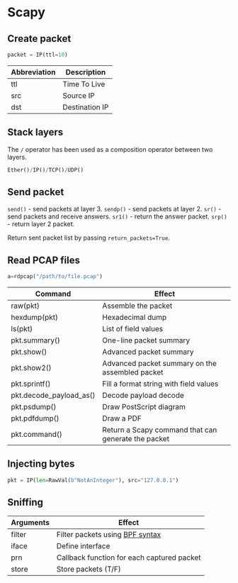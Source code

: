 # Scapy

## Create packet

```py
packet = IP(ttl=10)
```

| Abbreviation  | Description               |
| ------------- | ------------------------- |
| ttl           | Time To Live              |
| src           | Source IP                 |
| dst           | Destination IP            |

## Stack layers

The `/` operator has been used as a composition operator between two layers.

```py
Ether()/IP()/TCP()/UDP()
```

## Send packet

`send()` - send packets at layer 3.
`sendp()` - send packets at layer 2.
`sr()` - send packets and receive answers.
`sr1()` - return the answer packet.
`srp()` - return layer 2 packet.

Return sent packet list by passing `return_packets=True`.

## Read PCAP files

```py
a=rdpcap("/path/to/file.pcap")
```

| Command                   | Effect                                               |
| ------------------------- | ---------------------------------------------------- |
| raw(pkt)                  | Assemble the packet                                  |
| hexdump(pkt)              | Hexadecimal dump                                     |
| ls(pkt)                   | List of field values                                 |
| pkt.summary()             | One-line packet summary                              |
| pkt.show()                | Advanced packet summary                              |
| pkt.show2()               | Advanced packet summary on the assembled packet      |
| pkt.sprintf()             | Fill a format string with field values               |
| pkt.decode_payload_as()   | Decode payload decode                                |
| pkt.psdump()              | Draw PostScript diagram                              |
| pkt.pdfdump()             | Draw a PDF                                           |
| pkt.command()             | Return a Scapy command that can generate the packet  |


## Injecting bytes

```py
pkt = IP(len=RawVal(b"NotAnInteger"), src="127.0.0.1")
```

## Sniffing

| Arguments                 | Effect                                               |
| ------------------------- | ---------------------------------------------------- |
| filter                    | Filter packets using [BPF syntax](https://www.biot.com/capstats/bpf.html) |
| iface                     | Define interface                                     |
| prn                       | Callback function for each captured packet           |
| store                     | Store packets (T/F)                                  |


